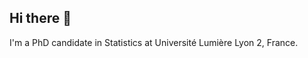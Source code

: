 ## Hi there 👋
I'm a PhD candidate in Statistics at Université Lumière Lyon 2, France.

<!--
**FraAmato/FraAmato** is a ✨ _special_ ✨ repository because its `README.md` (this file) appears on your GitHub profile.

Here are some ideas to get you started:

- 🔭 Currently working on *clustering longitudinal mixed-type data*
- 🧐 Interested in: clustering, mixture models, causal inference
- 📫 How to reach me: francesco.amato@univ-lyon2.fr
- 😄 Pronouns: He/him
- ⚡ Fun fact: I actually hate git

